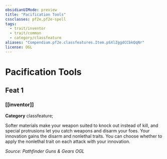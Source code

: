 ```yaml
---
obsidianUIMode: preview
title: "Pacification Tools"
cssclasses: pf2e,pf2e-spell
tags:
  - trait/inventor
  - trait/common
  - category/classfeature
aliases: "Compendium.pf2e.classfeatures.Item.pSXlZggdCCbkQqNr"
license: OGL
---
```

# Pacification Tools
## Feat 1
### [[inventor]]

**Category** classfeature; 




Softer materials make your weapon suited to knock out instead of kill, and special protrusions let you catch weapons and disarm your foes. Your innovation gains the disarm and nonlethal traits. You can choose whether to apply the nonlethal trait on each attack with your innovation.

*Source: Pathfinder Guns & Gears*
*OGL*